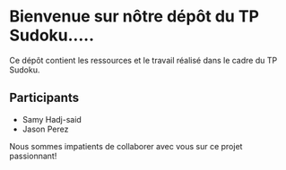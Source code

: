 # Bienvenue sur nôtre dépôt du TP Sudoku.....

Ce dépôt contient les ressources et le travail réalisé dans le cadre du TP Sudoku.

## Participants

- Samy Hadj-said
- Jason Perez

Nous sommes impatients de collaborer avec vous sur ce projet passionnant!
